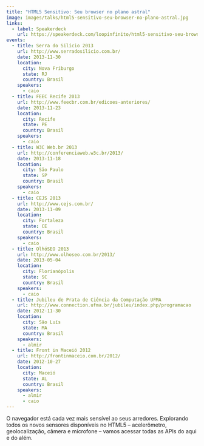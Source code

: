 ```yaml
---
title: "HTML5 Sensitivo: Seu browser no plano astral"
image: images/talks/html5-sensitivo-seu-browser-no-plano-astral.jpg
links:
  - label: Speakerdeck
    url: https://speakerdeck.com/loopinfinito/html5-sensitivo-seu-browser-no-plano-astral
events:
  - title: Serra do Silício 2013
    url: http://www.serradosilicio.com.br/
    date: 2013-11-30
    location:
      city: Nova Friburgo
      state: RJ
      country: Brasil
    speakers:
      - caio
  - title: FEEC Recife 2013
    url: http://www.feecbr.com.br/edicoes-anteriores/
    date: 2013-11-23
    location:
      city: Recife
      state: PE
      country: Brasil
    speakers:
      - caio
  - title: W3C Web.br 2013
    url: http://conferenciaweb.w3c.br/2013/
    date: 2013-11-18
    location:
      city: São Paulo
      state: SP
      country: Brasil
    speakers:
      - caio
  - title: CEJS 2013
    url: http://www.cejs.com.br/
    date: 2013-11-09
    location:
      city: Fortaleza
      state: CE
      country: Brasil
    speakers:
      - caio
  - title: OlhóSEO 2013
    url: http://www.olhoseo.com.br/2013/
    date: 2013-05-04
    location:
      city: Florianópolis
      state: SC
      country: Brasil
    speakers:
      - caio
  - title: Jubileu de Prata de Ciência da Computação UFMA
    url: http://www.connection.ufma.br/jubileu/index.php/programacao
    date: 2012-11-30
    location:
      city: São Luís
      state: MA
      country: Brasil
    speakers:
      - almir
  - title: Front in Maceió 2012
    url: http://frontinmaceio.com.br/2012/
    date: 2012-10-27
    location:
      city: Maceió
      state: AL
      country: Brasil
    speakers:
      - almir
      - caio
---
```


O navegador está cada vez mais sensível ao seus arredores. Explorando todos os
novos sensores disponíveis no HTML5 – acelerômetro, geolocalização, câmera e
microfone – vamos acessar todas as APIs do aqui e do além.
